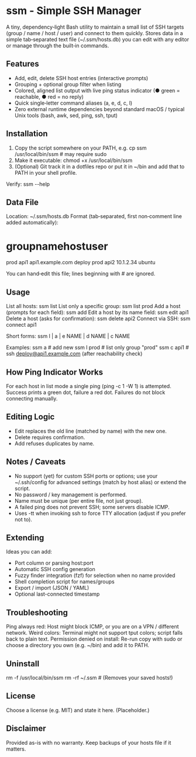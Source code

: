 # ssm - Simple SSH Manager

A tiny, dependency‑light Bash utility to maintain a small list of SSH targets (group / name / host / user) and connect to them quickly. Stores data in a simple tab‑separated text file (~/.ssm/hosts.db) you can edit with any editor or manage through the built‑in commands.

## Features
- Add, edit, delete SSH host entries (interactive prompts)
- Grouping + optional group filter when listing
- Colored, aligned list output with live ping status indicator (● green = reachable, ● red = no reply)
- Quick single‑letter command aliases (a, e, d, c, l)
- Zero external runtime dependencies beyond standard macOS / typical Unix tools (bash, awk, sed, ping, ssh, tput)

## Installation
1. Copy the script somewhere on your PATH, e.g.
   cp ssm /usr/local/bin/ssm   # may require sudo
2. Make it executable:
   chmod +x /usr/local/bin/ssm
3. (Optional) Git track it in a dotfiles repo or put it in ~/bin and add that to PATH in your shell profile.

Verify:
  ssm --help

## Data File
Location: ~/.ssm/hosts.db
Format (tab‑separated, first non‑comment line added automatically):
  # group<TAB>name<TAB>host<TAB>user
  prod	api1	api1.example.com	deploy
  prod	api2	10.1.2.34	ubuntu

You can hand‑edit this file; lines beginning with # are ignored.

## Usage
List all hosts:
  ssm list
List only a specific group:
  ssm list prod
Add a host (prompts for each field):
  ssm add
Edit a host by its name field:
  ssm edit api1
Delete a host (asks for confirmation):
  ssm delete api2
Connect via SSH:
  ssm connect api1

Short forms:
  ssm l | a | e NAME | d NAME | c NAME

Examples:
  ssm a            # add new
  ssm l prod       # list only group "prod"
  ssm c api1       # ssh deploy@api1.example.com (after reachability check)

## How Ping Indicator Works
For each host in list mode a single ping (ping -c 1 -W 1) is attempted. Success prints a green dot, failure a red dot. Failures do not block connecting manually.

## Editing Logic
- Edit replaces the old line (matched by name) with the new one.
- Delete requires confirmation.
- Add refuses duplicates by name.

## Notes / Caveats
- No support (yet) for custom SSH ports or options; use your ~/.ssh/config for advanced settings (match by host alias) or extend the script.
- No password / key management is performed.
- Name must be unique (per entire file, not just group).
- A failed ping does not prevent SSH; some servers disable ICMP.
- Uses -tt when invoking ssh to force TTY allocation (adjust if you prefer not to).

## Extending
Ideas you can add:
- Port column or parsing host:port
- Automatic SSH config generation
- Fuzzy finder integration (fzf) for selection when no name provided
- Shell completion script for names/groups
- Export / import (JSON / YAML)
- Optional last-connected timestamp

## Troubleshooting
Ping always red: Host might block ICMP, or you are on a VPN / different network.
Weird colors: Terminal might not support tput colors; script falls back to plain text.
Permission denied on install: Re-run copy with sudo or choose a directory you own (e.g. ~/bin) and add it to PATH.

## Uninstall
  rm -f /usr/local/bin/ssm
  rm -rf ~/.ssm   # (Removes your saved hosts!)

## License
Choose a license (e.g. MIT) and state it here. (Placeholder.)

## Disclaimer
Provided as-is with no warranty. Keep backups of your hosts file if it matters.

